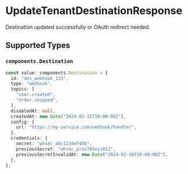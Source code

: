 # UpdateTenantDestinationResponse

Destination updated successfully or OAuth redirect needed.


## Supported Types

### `components.Destination`

```typescript
const value: components.Destination = {
  id: "des_webhook_123",
  type: "webhook",
  topics: [
    "user.created",
    "order.shipped",
  ],
  disabledAt: null,
  createdAt: new Date("2024-02-15T10:00:00Z"),
  config: {
    url: "https://my-service.com/webhook/handler",
  },
  credentials: {
    secret: "whsec_abc123def456",
    previousSecret: "whsec_prev789xyz012",
    previousSecretInvalidAt: new Date("2024-02-16T10:00:00Z"),
  },
};
```

